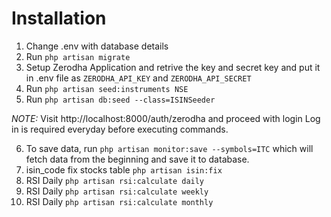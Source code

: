 # Installation
1. Change .env with database details
2. Run `php artisan migrate`
3. Setup Zerodha Application and retrive the key and secret key and put it in .env file as `ZERODHA_API_KEY` and `ZERODHA_API_SECRET`
4. Run `php artisan seed:instruments NSE`
5. Run `php artisan db:seed --class=ISINSeeder`

*NOTE:* Visit http://localhost:8000/auth/zerodha and proceed with login
Log in is required everyday before executing commands.

6. To save data, run `php artisan monitor:save --symbols=ITC` which will fetch data from the beginning and save it to database.
7.  isin_code fix stocks table `php artisan isin:fix`
7.  RSI Daily  `php artisan rsi:calculate daily`
8.  RSI Daily  `php artisan rsi:calculate weekly`
9.  RSI Daily  `php artisan rsi:calculate monthly`